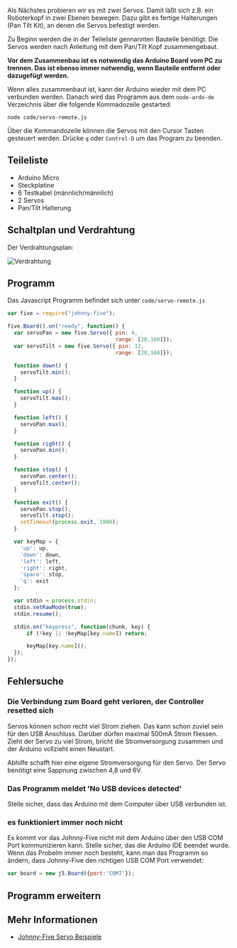 Als Nächstes probieren wir es mit zwei Servos. Damit läßt sich z.B. ein Roboterkopf in zwei Ebenen bewegen. Dazu gibt es fertige Halterungen (Pan Tilt Kit), an denen die Servos befestigt werden. 

Zu Beginn werden die in der Teileliste gennannten Bauteile benötigt. Die Servos werden nach Anleitung mit dem Pan/Tilt Kopf zusammengebaut.

**Vor dem Zusammenbau ist es notwendig das Arduino Board vom PC zu trennen. Das ist ebenso immer notwendig, wenn Bauteile entfernt oder dazugefügt werden.**

Wenn alles zusammenbaut ist, kann der Arduino wieder mit dem PC verbunden werden. Danach wird das Programm aus dem `node-ardx-de` Verzeichnis über die folgende Kommadozeile gestarted:

```shell
node code/servo-remote.js
```

Über die Kommandozeile können die Servos mit den Cursor Tasten gesteuert werden. Drücke `q` oder `Control-D` um das Program zu beenden.

## Teileliste

* Arduino Micro
* Steckplatine
* 6 Testkabel (männlich/männlich)
* 2 Servos
* Pan/Tilt Halterung

## Schaltplan und Verdrahtung

Der Verdrahtungsplan: 

![Verdrahtung](%assets_url%/circ/servo-pan-tilt_Steckplatine.png "Verdrahtung")

## Programm

Das Javascript Programm befindet sich unter `code/servo-remote.js`

```javascript
var five = require("johnny-five");

five.Board().on("ready", function() {
  var servoPan = new five.Servo({ pin: 4,
                                  range: [20,160]});
  var servoTilt = new five.Servo({ pin: 12,
                                  range: [20,160]});

  function down() {
    servoTilt.min();
  }

  function up() {
    servoTilt.max();
  }

  function left() {
    servoPan.max();
  }

  function right() {
    servoPan.min();
  }

  function stop() {
    servoPan.center();
    servoTilt.center();
  }

  function exit() {
    servoPan.stop();
    servoTilt.stop();
    setTimeout(process.exit, 1000);
  }

  var keyMap = {
    'up': up,
    'down': down,
    'left': left,
    'right': right,
    'space': stop,
    'q': exit
  };

  var stdin = process.stdin;
  stdin.setRawMode(true);
  stdin.resume();

  stdin.on("keypress", function(chunk, key) {
      if (!key || !keyMap[key.name]) return;      

      keyMap[key.name]();
  });
});
```

## Fehlersuche

### Die Verbindung zum Board geht verloren, der Controller resetted sich

Servos können schon recht viel Strom ziehen. Das kann schon zuviel sein für den USB Anschluss. Darüber dürfen maximal 500mA Strom fliessen. Zieht der Servo zu viel Strom, bricht die Stromversorgung zusammen und der Arduino vollzieht einen Neustart.

Abhilfe schafft hier eine eigene Stromversorgung für den Servo. Der Servo benötigt eine Sappnung zwischen 4,8 und 6V.

###  Das Programm meldet 'No USB devices detected'

Stelle sicher, dass das Arduino mit dem Computer über USB verbunden ist.

### es funktioniert immer noch nicht

Es kommt vor das Johnny-Five nicht mit dem Arduino über den USB COM Port kommunizieren kann. Stelle sicher, das die Arduino IDE beendet wurde. Wenn das Probelm immer noch besteht, kann man das Programm so ändern, dass Johnny-Five den richtigen USB COM Port verwendet:

```javascript
var board = new j5.Board({port:'COM7'});
```

## Programm erweitern

## Mehr Informationen

* [Johnny-Five Servo Beispiele](http://johnny-five.io/examples/??servo/)

